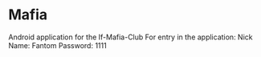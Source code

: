 # Mafia
Android application for the If-Mafia-Club
For entry in the application:
Nick Name: Fantom
Password: 1111
